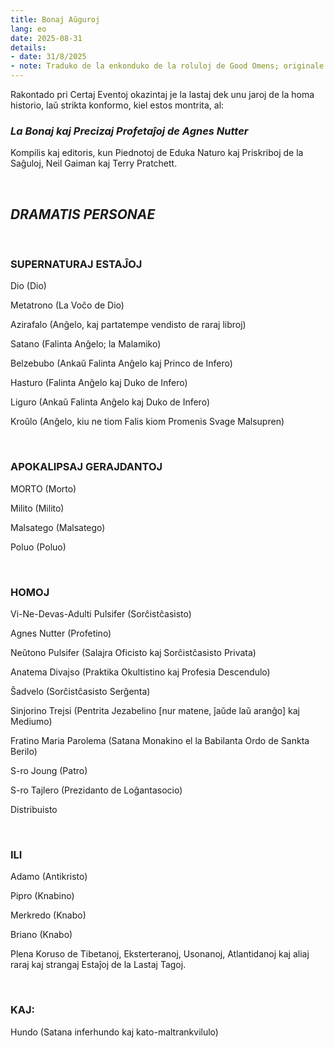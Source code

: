 ```yaml
---
title: Bonaj Aŭguroj
lang: eo
date: 2025-08-31
details:
- date: 31/8/2025
- note: Traduko de la enkonduko de la roluloj de Good Omens; originale verkis angle Neil Gaiman kaj Terry Pratchett en 1990.
---
```


Rakontado pri Certaj Eventoj okazintaj je la lastaj dek unu jaroj de la homa historio, laŭ strikta konformo, kiel estos montrita, al:

### *La Bonaj kaj Precizaj Profetaĵoj de Agnes Nutter*

Kompilis kaj editoris, kun Piednotoj de Eduka Naturo kaj Priskriboj de la Saĝuloj, Neil Gaiman kaj Terry Pratchett.

<br>

## *DRAMATIS PERSONAE*

<br>

### SUPERNATURAJ ESTAĴOJ

Dio (Dio)

Metatrono (La Voĉo de Dio)

Azirafalo (Anĝelo, kaj partatempe vendisto de raraj libroj)

Satano (Falinta Anĝelo; la Malamiko)

Belzebubo (Ankaŭ Falinta Anĝelo kaj Princo de Infero)

Hasturo (Falinta Anĝelo kaj Duko de Infero)

Liguro (Ankaŭ Falinta Anĝelo kaj Duko de Infero)

Kroŭlo (Anĝelo, kiu ne tiom Falis kiom Promenis Svage Malsupren)

<br>

### APOKALIPSAJ GERAJDANTOJ

MORTO (Morto)

Milito (Milito)

Malsatego (Malsatego)

Poluo (Poluo)

<br>

### HOMOJ

Vi-Ne-Devas-Adulti Pulsifer (Sorĉistĉasisto)

Agnes Nutter (Profetino)

Neŭtono Pulsifer (Salajra Oficisto kaj Sorĉistĉasisto Privata)

Anatema Divajso (Praktika Okultistino kaj Profesia Descendulo)

Ŝadvelo (Sorĉistĉasisto Serĝenta)

Sinjorino Trejsi (Pentrita Jezabelino [nur matene, ĵaŭde laŭ aranĝo] kaj Mediumo)

Fratino Maria Parolema (Satana Monakino el la Babilanta Ordo de Sankta Berilo)

S-ro Joung (Patro)

S-ro Tajlero (Prezidanto de Loĝantasocio)

Distribuisto

<br>

### ILI

Adamo (Antikristo)

Pipro (Knabino)

Merkredo (Knabo)

Briano (Knabo)

Plena Koruso de Tibetanoj, Eksterteranoj, Usonanoj, Atlantidanoj kaj aliaj raraj kaj strangaj Estaĵoj de la Lastaj Tagoj.

<br>

### KAJ:

Hundo (Satana inferhundo kaj kato-maltrankvilulo)
